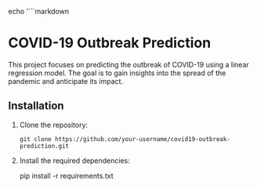 echo '```markdown
# COVID-19 Outbreak Prediction

This project focuses on predicting the outbreak of COVID-19 using a linear regression model. The goal is to gain insights into the spread of the pandemic and anticipate its impact.

## Installation

1. Clone the repository:
   ```shell
   git clone https://github.com/your-username/covid19-outbreak-prediction.git

2. Install the required dependencies:

   pip install -r requirements.txt
